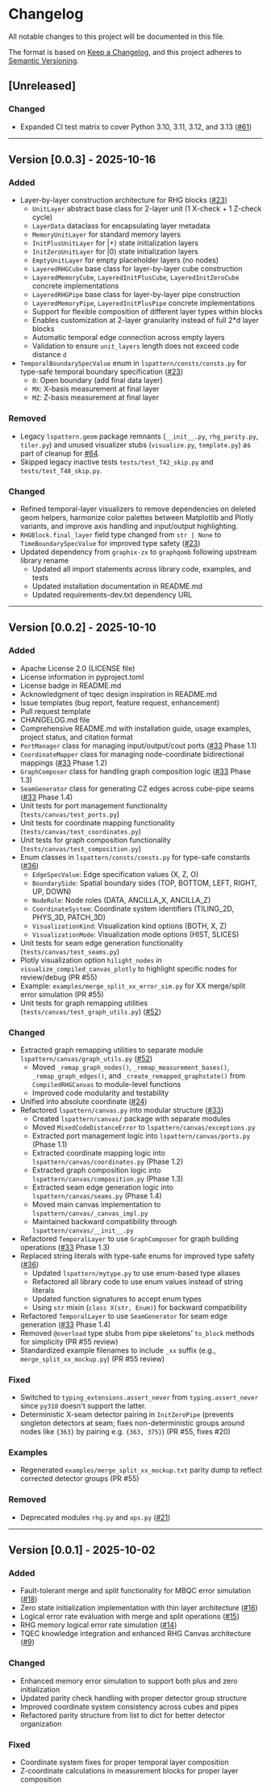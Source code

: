 # Changelog

All notable changes to this project will be documented in this file.

The format is based on [Keep a Changelog](https://keepachangelog.com/en/1.0.0/),
and this project adheres to [Semantic Versioning](https://semver.org/spec/v2.0.0.html).

## [Unreleased]

### Changed
- Expanded CI test matrix to cover Python 3.10, 3.11, 3.12, and 3.13 ([#61](https://github.com/UTokyo-FT-MBQC/ls-pattern-compile/issues/61))

---

## Version [0.0.3]  - 2025-10-16

### Added
- Layer-by-layer construction architecture for RHG blocks ([#23](https://github.com/UTokyo-FT-MBQC/ls-pattern-compile/issues/23))
  - `UnitLayer` abstract base class for 2-layer unit (1 X-check + 1 Z-check cycle)
  - `LayerData` dataclass for encapsulating layer metadata
  - `MemoryUnitLayer` for standard memory layers
  - `InitPlusUnitLayer` for |+⟩ state initialization layers
  - `InitZeroUnitLayer` for |0⟩ state initialization layers
  - `EmptyUnitLayer` for empty placeholder layers (no nodes)
  - `LayeredRHGCube` base class for layer-by-layer cube construction
  - `LayeredMemoryCube`, `LayeredInitPlusCube`, `LayeredInitZeroCube` concrete implementations
  - `LayeredRHGPipe` base class for layer-by-layer pipe construction
  - `LayeredMemoryPipe`, `LayeredInitPlusPipe` concrete implementations
  - Support for flexible composition of different layer types within blocks
  - Enables customization at 2-layer granularity instead of full 2*d layer blocks
  - Automatic temporal edge connection across empty layers
  - Validation to ensure `unit_layers` length does not exceed code distance `d`
- `TemporalBoundarySpecValue` enum in `lspattern/consts/consts.py` for type-safe temporal boundary specification ([#23](https://github.com/UTokyo-FT-MBQC/ls-pattern-compile/issues/23))
  - `O`: Open boundary (add final data layer)
  - `MX`: X-basis measurement at final layer
  - `MZ`: Z-basis measurement at final layer

### Removed
- Legacy `lspattern.geom` package remnants (`__init__.py`, `rhg_parity.py`, `tiler.py`) and unused visualizer stubs (`visualize.py`, `template.py`) as part of cleanup for [#64](https://github.com/UTokyo-FT-MBQC/ls-pattern-compile/issues/64).
- Skipped legacy inactive tests `tests/test_T42_skip.py` and `tests/test_T48_skip.py`.

### Changed
- Refined temporal-layer visualizers to remove dependencies on deleted geom helpers, harmonize color palettes between Matplotlib and Plotly variants, and improve axis handling and input/output highlighting.
- `RHGBlock.final_layer` field type changed from `str | None` to `TimeBoundarySpecValue` for improved type safety ([#23](https://github.com/UTokyo-FT-MBQC/ls-pattern-compile/issues/23))
- Updated dependency from `graphix-zx` to `graphqomb` following upstream library rename
  - Updated all import statements across library code, examples, and tests
  - Updated installation documentation in README.md
  - Updated requirements-dev.txt dependency URL


---

## Version [0.0.2] - 2025-10-10

### Added
- Apache License 2.0 (LICENSE file)
- License information in pyproject.toml
- License badge in README.md
- Acknowledgment of tqec design inspiration in README.md
- Issue templates (bug report, feature request, enhancement)
- Pull request template
- CHANGELOG.md file
- Comprehensive README.md with installation guide, usage examples, project status, and citation format
- `PortManager` class for managing input/output/cout ports ([#33](https://github.com/UTokyo-FT-MBQC/ls-pattern-compile/issues/33) Phase 1.1)
- `CoordinateMapper` class for managing node-coordinate bidirectional mappings ([#33](https://github.com/UTokyo-FT-MBQC/ls-pattern-compile/issues/33) Phase 1.2)
- `GraphComposer` class for handling graph composition logic ([#33](https://github.com/UTokyo-FT-MBQC/ls-pattern-compile/issues/33) Phase 1.3)
- `SeamGenerator` class for generating CZ edges across cube-pipe seams ([#33](https://github.com/UTokyo-FT-MBQC/ls-pattern-compile/issues/33) Phase 1.4)
- Unit tests for port management functionality (`tests/canvas/test_ports.py`)
- Unit tests for coordinate mapping functionality (`tests/canvas/test_coordinates.py`)
- Unit tests for graph composition functionality (`tests/canvas/test_composition.py`)
- Enum classes in `lspattern/consts/consts.py` for type-safe constants ([#36](https://github.com/UTokyo-FT-MBQC/ls-pattern-compile/issues/36))
  - `EdgeSpecValue`: Edge specification values (X, Z, O)
  - `BoundarySide`: Spatial boundary sides (TOP, BOTTOM, LEFT, RIGHT, UP, DOWN)
  - `NodeRole`: Node roles (DATA, ANCILLA_X, ANCILLA_Z)
  - `CoordinateSystem`: Coordinate system identifiers (TILING_2D, PHYS_3D, PATCH_3D)
  - `VisualizationKind`: Visualization kind options (BOTH, X, Z)
  - `VisualizationMode`: Visualization mode options (HIST, SLICES)
- Unit tests for seam edge generation functionality (`tests/canvas/test_seams.py`)
 - Plotly visualization option `hilight_nodes` in `visualize_compiled_canvas_plotly` to highlight specific nodes for review/debug (PR #55)
 - Example: `examples/merge_split_xx_error_sim.py` for XX merge/split error simulation (PR #55)
- Unit tests for graph remapping utilities (`tests/canvas/test_graph_utils.py`) ([#52](https://github.com/UTokyo-FT-MBQC/ls-pattern-compile/issues/52))

### Changed
- Extracted graph remapping utilities to separate module `lspattern/canvas/graph_utils.py` ([#52](https://github.com/UTokyo-FT-MBQC/ls-pattern-compile/issues/52))
  - Moved `_remap_graph_nodes()`, `_remap_measurement_bases()`, `_remap_graph_edges()`, and `_create_remapped_graphstate()` from `CompiledRHGCanvas` to module-level functions
  - Improved code modularity and testability
- Unified into absolute coordinate ([#24](https://github.com/UTokyo-FT-MBQC/ls-pattern-compile/pull/24))
- Refactored `lspattern/canvas.py` into modular structure ([#33](https://github.com/UTokyo-FT-MBQC/ls-pattern-compile/issues/33))
  - Created `lspattern/canvas/` package with separate modules
  - Moved `MixedCodeDistanceError` to `lspattern/canvas/exceptions.py`
  - Extracted port management logic into `lspattern/canvas/ports.py` (Phase 1.1)
  - Extracted coordinate mapping logic into `lspattern/canvas/coordinates.py` (Phase 1.2)
  - Extracted graph composition logic into `lspattern/canvas/composition.py` (Phase 1.3)
  - Extracted seam edge generation logic into `lspattern/canvas/seams.py` (Phase 1.4)
  - Moved main canvas implementation to `lspattern/canvas/_canvas_impl.py`
  - Maintained backward compatibility through `lspattern/canvas/__init__.py`
- Refactored `TemporalLayer` to use `GraphComposer` for graph building operations ([#33](https://github.com/UTokyo-FT-MBQC/ls-pattern-compile/issues/33) Phase 1.3)
- Replaced string literals with type-safe enums for improved type safety ([#36](https://github.com/UTokyo-FT-MBQC/ls-pattern-compile/issues/36))
  - Updated `lspattern/mytype.py` to use enum-based type aliases
  - Refactored all library code to use enum values instead of string literals
  - Updated function signatures to accept enum types
  - Using `str` mixin (`class X(str, Enum)`) for backward compatibility
- Refactored `TemporalLayer` to use `SeamGenerator` for seam edge generation ([#33](https://github.com/UTokyo-FT-MBQC/ls-pattern-compile/issues/33) Phase 1.4)
 - Removed `@overload` type stubs from pipe skeletons’ `to_block` methods for simplicity (PR #55 review)
 - Standardized example filenames to include `_xx` suffix (e.g., `merge_split_xx_mockup.py`) (PR #55 review)

### Fixed

- Switched to `typing_extensions.assert_never` from `typing.assert_never` since `py310` doesn't support the latter.
 - Deterministic X-seam detector pairing in `InitZeroPipe` (prevents singleton detectors at seam; fixes non-deterministic groups around nodes like `{363}` by pairing e.g. `{363, 375}`) (PR #55, fixes #20)

### Examples
- Regenerated `examples/merge_split_xx_mockup.txt` parity dump to reflect corrected detector groups (PR #55)

### Removed
- Deprecated modules `rhg.py` and `ops.py` ([#21](https://github.com/UTokyo-FT-MBQC/ls-pattern-compile/issues/21))

---

## Version [0.0.1] - 2025-10-02

### Added
- Fault-tolerant merge and split functionality for MBQC error simulation ([#18](https://github.com/UTokyo-FT-MBQC/ls-pattern-compile/pull/18))
- Zero state initialization implementation with thin layer architecture ([#16](https://github.com/UTokyo-FT-MBQC/ls-pattern-compile/pull/16))
- Logical error rate evaluation with merge and split operations ([#15](https://github.com/UTokyo-FT-MBQC/ls-pattern-compile/pull/15))
- RHG memory logical error rate simulation ([#14](https://github.com/UTokyo-FT-MBQC/ls-pattern-compile/pull/14))
- TQEC knowledge integration and enhanced RHG Canvas architecture ([#9](https://github.com/UTokyo-FT-MBQC/ls-pattern-compile/pull/9))

### Changed
- Enhanced memory error simulation to support both plus and zero initialization
- Updated parity check handling with proper detector group structure
- Improved coordinate system consistency across cubes and pipes
- Refactored parity structure from list to dict for better detector organization

### Fixed
- Coordinate system fixes for proper temporal layer composition
- Z-coordinate calculations in measurement blocks for proper layer composition
